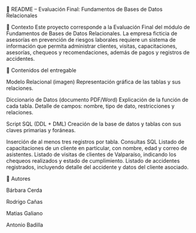 📘 README – Evaluación Final: Fundamentos de Bases de Datos Relacionales

📌 Contexto
  Este proyecto corresponde a la Evaluación Final del módulo de Fundamentos de Bases de Datos Relacionales.
  La empresa ficticia de asesorías en prevención de riesgos laborales requiere un sistema de información que permita administrar
  clientes, visitas, capacitaciones, asesorías, chequeos y recomendaciones, además de pagos y registros de accidentes.

📂 Contenidos del entregable

  Modelo Relacional (imagen)
    Representación gráfica de las tablas y sus relaciones.
  
  Diccionario de Datos (documento PDF/Word)
    Explicación de la función de cada tabla.
    Detalle de campos: nombre, tipo de dato, restricciones y relaciones.
  
  Script SQL (DDL + DML)
    Creación de la base de datos y tablas con sus claves primarias y foráneas.
  
  Inserción de al menos tres registros por tabla.
      Consultas SQL
      Listado de capacitaciones de un cliente en particular, con nombre, edad y correo de asistentes.
      Listado de visitas de clientes de Valparaíso, indicando los chequeos realizados y estado de cumplimiento.
      Listado de accidentes registrados, incluyendo detalle del accidente y datos del cliente asociado.

👥 Autores

Bárbara Cerda

Rodrigo Cañas
  
Matias Galiano

Antonio Badilla
